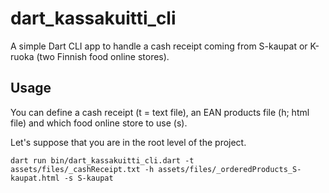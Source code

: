 # dart_kassakuitti_cli

A simple Dart CLI app to handle a cash receipt coming from S-kaupat or K-ruoka (two Finnish food online stores).


## Usage

You can define a cash receipt (t = text file), an EAN products file (h; html file) and which food online store to use (s).

Let's suppose that you are in the root level of the project.

```
dart run bin/dart_kassakuitti_cli.dart -t assets/files/_cashReceipt.txt -h assets/files/_orderedProducts_S-kaupat.html -s S-kaupat
```